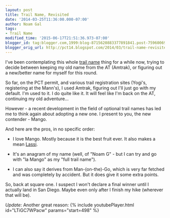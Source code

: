 ```yaml
---
layout: post
title: Trail Name, Revisited
date: '2014-03-25T11:36:00.000-07:00'
author: Noam Gal
tags:
- Trail Name
modified_time: '2015-06-17T21:51:36.973-07:00'
blogger_id: tag:blogger.com,1999:blog-8715620883377891841.post-7596006904250351321
blogger_orig_url: http://pct14.blogspot.com/2014/03/trail-name-revisited.html
---
```

I've been contemplating this whole [trail name] thing for a while now, trying to decide between keeping my old name from the AT (Amtrak), or figuring out a new/better name for myself for this round.

So far, on the PCT permit, and various trail registration sites (Yogi's, registering at the Mann's), I used Amtrak, figuring out I'll just go with my default. I'm used to it. I do quite like it. It will feel like I'm back on the AT, continuing my old adventure...

However - a recent development in the field of optional trail names has led me to think again about adopting a new one. I present to you, the new contender - Mango.

And here are the pros, in no specific order:

* I love Mango. Mostly because it is the best fruit ever. It also makes a mean [Lassi].

* It's an anagram of my name (well, of "Noam G" - but I can try and go with "la Mango" as my "full trail name").

* I can also say it derives from Man-(on-the)-Go, which is very far fetched and was completely by accident. But it does give it some extra points.

So, back at square one. I suspect I won't declare a final winner until I actually land in San Diego. Maybe even only after I finish my hike (wherever that will be).

_Update:_
Another great reason:
{% include youtubePlayer.html id="LTiGC7WPacw" params="start=498" %}

[trail name]: http://pct14.blogspot.com/2014/01/trail-name-cunundrum.html
[Lassi]: http://en.wikipedia.org/wiki/Lassi
